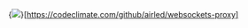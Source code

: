 {<img src="https://codeclimate.com/github/airled/websockets-proxy/badges/gpa.svg" />}[https://codeclimate.com/github/airled/websockets-proxy]
